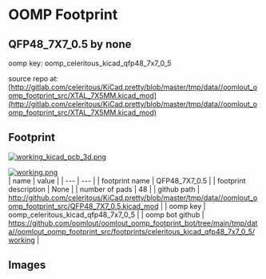 # OOMP Footprint  
## QFP48_7X7_0.5  by none  
  
oomp key: oomp_celeritous_kicad_qfp48_7x7_0_5  
  
source repo at: [http://gitlab.com/celeritous/KiCad.pretty/blob/master/tmp/data//oomlout_oomp_footprint_src/XTAL_7X5MM.kicad_mod](http://gitlab.com/celeritous/KiCad.pretty/blob/master/tmp/data//oomlout_oomp_footprint_src/XTAL_7X5MM.kicad_mod)  
## Footprint  
  
[![working_kicad_pcb_3d.png](working_kicad_pcb_3d_600.png)](working_kicad_pcb_3d.png)  
  
[![working.png](working_600.png)](working.png)  
| name | value | 
| --- | --- | 
| footprint name | QFP48_7X7_0.5 | 
| footprint description | None | 
| number of pads | 48 | 
| github path | http://github.com/celeritous/KiCad.pretty/blob/master/tmp/data//oomlout_oomp_footprint_src/QFP48_7X7_0.5.kicad_mod | 
| oomp key | oomp_celeritous_kicad_qfp48_7x7_0_5 | 
| oomp bot github | https://github.com/oomlout/oomlout_oomp_footprint_bot/tree/main/tmp/data//oomlout_oomp_footprint_src/footprints/celeritous_kicad_qfp48_7x7_0_5/working | 
## Images  
